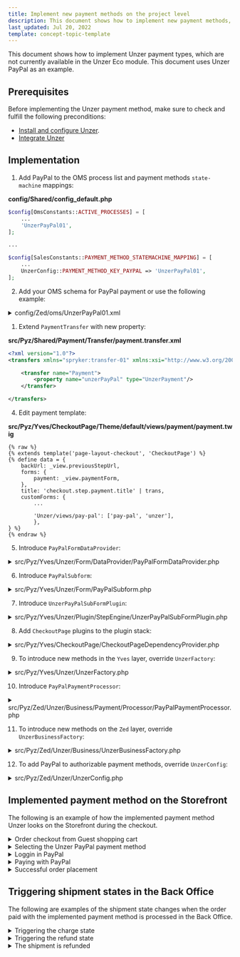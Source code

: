 ```yaml
---
title: Implement new payment methods on the project level
description: This document shows how to implement new payment methods, which are not yet provided by integration, on the project level.
last_updated: Jul 20, 2022
template: concept-topic-template
---
```


This document shows how to implement Unzer payment types, which are not currently available in the Unzer Eco module. This document uses Unzer PayPal as an example.

## Prerequisites

Before implementing the Unzer payment method, make sure to check and fulfill the following preconditions:

* [Install and configure Unzer](/docs/pbc/all/payment-service-provider/{{page.version}}/third-party-integrations/unzer/version}}/third-party-integrations/unzer/install-unzer/install-and-configure-unzer.html).
* [Integrate Unzer](/docs/pbc/all/payment-service-provider/{{page.version}}/third-party-integrations/unzer/install-unzer/integrate-unzer.html)


## Implementation

1. Add PayPal to the OMS process list and payment methods `state-machine` mappings:

**config/Shared/config_default.php**
```php
$config[OmsConstants::ACTIVE_PROCESSES] = [
    ...
    'UnzerPayPal01',
];

...

$config[SalesConstants::PAYMENT_METHOD_STATEMACHINE_MAPPING] = [
    ...
    UnzerConfig::PAYMENT_METHOD_KEY_PAYPAL => 'UnzerPayPal01',
];
```

2. Add your OMS schema for PayPal payment or use the following example:

<details><summary markdown='span'>config/Zed/oms/UnzerPayPal01.xml</summary>

```xml
<?xml version="1.0" encoding="utf-8"?>
<statemachine
        xmlns="spryker:oms-01"
        xmlns:xsi="http://www.w3.org/2001/XMLSchema-instance"
        xsi:schemaLocation="spryker:oms-01 http://static.spryker.com/oms-01.xsd">

    <process name="UnzerPayPal01" main="true">

        <states>
            <state name="new" reserved="true"/>
            <state name="authorize pending" reserved="true"/>
            <state name="authorize succeeded" reserved="true"/>
            <state name="authorize failed"/>
            <state name="authorize canceled"/>
            <state name="charge pending" reserved="true"/>
            <state name="payment completed" reserved="true"/>
            <state name="charge failed"/>
            <state name="refunded"/>
            <state name="payment chargeback"/>
            <state name="shipped"/>
            <state name="closed"/>
        </states>

        <events>
            <event name="charge" manual="true" command="Unzer/Charge"/>
            <event name="refund" manual="true" command="Unzer/Refund"/>
            <event name="ship" manual="true"/>
            <event name="close" manual="false" timeout="14 days"/>
        </events>

        <transitions>
            <transition happy="true">
                <source>new</source>
                <target>authorize pending</target>
            </transition>

            <transition condition="Unzer/IsAuthorizeSucceeded" happy="true">
                <source>authorize pending</source>
                <target>authorize succeeded</target>
            </transition>

            <transition condition="Unzer/IsAuthorizeFailed" happy="true">
                <source>authorize pending</source>
                <target>authorize failed</target>
            </transition>

            <transition condition="Unzer/IsAuthorizeCanceled" happy="true">
                <source>authorize pending</source>
                <target>authorize canceled</target>
            </transition>

            <transition happy="true">
                <source>authorize succeeded</source>
                <target>charge pending</target>
                <event>charge</event>
            </transition>

            <transition condition="Unzer/IsPaymentCompleted" happy="true">
                <source>charge pending</source>
                <target>payment completed</target>
            </transition>

            <transition condition="Unzer/IsChargeFailed" happy="true">
                <source>charge pending</source>
                <target>charge failed</target>
            </transition>

            <transition condition="Unzer/IsPaymentChargeback" happy="true">
                <source>payment completed</source>
                <target>payment chargeback</target>
            </transition>

            <transition happy="true">
                <source>payment completed</source>
                <target>refunded</target>
                <event>refund</event>
            </transition>

            <transition happy="true">
                <source>payment completed</source>
                <target>shipped</target>
                <event>ship</event>
            </transition>

            <transition happy="true">
                <source>shipped</source>
                <target>closed</target>
                <event>close</event>
            </transition>
        </transitions>
    </process>
</statemachine>
```

</details>

1. Extend `PaymentTransfer` with new property:

**src/Pyz/Shared/Payment/Transfer/payment.transfer.xml**
```xml
<?xml version="1.0"?>
<transfers xmlns="spryker:transfer-01" xmlns:xsi="http://www.w3.org/2001/XMLSchema-instance" xsi:schemaLocation="spryker:transfer-01 http://static.spryker.com/transfer-01.xsd">

    <transfer name="Payment">
        <property name="unzerPayPal" type="UnzerPayment"/>
    </transfer>

</transfers>
```

4. Edit payment template:

**src/Pyz/Yves/CheckoutPage/Theme/default/views/payment/payment.twig**

```twig
{% raw %}
{% extends template('page-layout-checkout', 'CheckoutPage') %}
{% define data = {
    backUrl: _view.previousStepUrl,
    forms: {
        payment: _view.paymentForm,
    },
    title: 'checkout.step.payment.title' | trans,
    customForms: {
        ...

        'Unzer/views/pay-pal': ['pay-pal', 'unzer'],
        },
} %}
{% endraw %}
```

5. Introduce `PayPalFormDataProvider`:

<details><summary markdown='span'>src/Pyz/Yves/Unzer/Form/DataProvider/PayPalFormDataProvider.php</summary>

```php
<?php

/**
 * This file is part of the Spryker Suite.
 * For full license information, please view the LICENSE file that was distributed with this source code.
 */

namespace Pyz\Yves\Unzer\Form\DataProvider;

use Generated\Shared\Transfer\QuoteTransfer;
use Generated\Shared\Transfer\UnzerPaymentTransfer;
use Spryker\Shared\Kernel\Transfer\AbstractTransfer;
use SprykerEco\Yves\Unzer\Dependency\Client\UnzerToQuoteClientInterface;
use SprykerEco\Yves\Unzer\Form\DataProvider\AbstractFormDataProvider;

class PayPalFormDataProvider extends AbstractFormDataProvider
{
    /**
     * @var \SprykerEco\Yves\Unzer\Dependency\Client\UnzerToQuoteClientInterface
     */
    protected $quoteClient;

    /**
     * @param \SprykerEco\Yves\Unzer\Dependency\Client\UnzerToQuoteClientInterface $quoteClient
     */
    public function __construct(UnzerToQuoteClientInterface $quoteClient)
    {
        $this->quoteClient = $quoteClient;
    }

    /**
     * @param \Generated\Shared\Transfer\QuoteTransfer $quoteTransfer
     *
     * @return \Generated\Shared\Transfer\QuoteTransfer
     */
    public function getData(AbstractTransfer $quoteTransfer): QuoteTransfer
    {
        $quoteTransfer = $this->updateQuoteWithPaymentData($quoteTransfer);
        $quoteTransfer->getPaymentOrFail()->setUnzerPayPal(new UnzerPaymentTransfer());

        $this->quoteClient->setQuote($quoteTransfer);

        return $quoteTransfer;
    }
}
```

</details>

6. Introduce `PayPalSubform`:

<details><summary markdown='span'>src/Pyz/Yves/Unzer/Form/PayPalSubform.php</summary>

```php
<?php

/**
 * This file is part of the Spryker Suite.
 * For full license information, please view the LICENSE file that was distributed with this source code.
 */

namespace Pyz\Yves\Unzer\Form;

use Generated\Shared\Transfer\PaymentTransfer;
use Generated\Shared\Transfer\UnzerPaymentTransfer;
use SprykerEco\Yves\Unzer\Form\AbstractUnzerSubForm;
use Symfony\Component\OptionsResolver\OptionsResolver;

/**
 * @method \SprykerEco\Yves\Unzer\UnzerConfig getConfig()
 */
class PayPalSubform extends AbstractUnzerSubForm
{
    /**
     * @var string
     */
    protected const TEMPLATE_VIEW_PATH = 'views/pay-pal/pay-pal';

    /**
     * @return string
     */
    public function getPropertyPath(): string
    {
        return PaymentTransfer::UNZER_PAY_PAL;
    }

    /**
     * @return string
     */
    public function getName(): string
    {
        return PaymentTransfer::UNZER_PAY_PAL;
    }

    /**
     * @param \Symfony\Component\OptionsResolver\OptionsResolver $resolver
     *
     * @return void
     */
    public function configureOptions(OptionsResolver $resolver): void
    {
        parent::configureOptions($resolver);

        $resolver->setDefaults([
            'data_class' => UnzerPaymentTransfer::class,
        ])->setRequired(static::OPTIONS_FIELD_NAME);
    }
}
```

</details>

7. Introduce `UnzerPayPalSubFormPlugin`:

<details><summary markdown='span'>src/Pyz/Yves/Unzer/Plugin/StepEngine/UnzerPayPalSubFormPlugin.php</summary>

```php
<?php

/**
 * This file is part of the Spryker Suite.
 * For full license information, please view the LICENSE file that was distributed with this source code.
 */

namespace Pyz\Yves\Unzer\Plugin\StepEngine;

use Spryker\Yves\Kernel\AbstractPlugin;
use Spryker\Yves\StepEngine\Dependency\Form\StepEngineFormDataProviderInterface;
use Spryker\Yves\StepEngine\Dependency\Form\SubFormInterface;
use Spryker\Yves\StepEngine\Dependency\Plugin\Form\SubFormPluginInterface;

/**
 * @method \Pyz\Yves\Unzer\UnzerFactory getFactory()
 * @method \SprykerEco\Yves\Unzer\UnzerConfig getConfig()
 */
class UnzerPayPalSubFormPlugin extends AbstractPlugin implements SubFormPluginInterface
{
    /**
     * {@inheritDoc}
     * - Creates `PayPal` subform.
     *
     * @api
     *
     * @return \Spryker\Yves\StepEngine\Dependency\Form\SubFormInterface
     */
    public function createSubForm(): SubFormInterface
    {
        return $this->getFactory()->createPayPalSubForm();
    }

    /**
     * {@inheritDoc}
     * - Creates `PayPal` subform data provider.
     *
     * @api
     *
     * @return \Spryker\Yves\StepEngine\Dependency\Form\StepEngineFormDataProviderInterface
     */
    public function createSubFormDataProvider(): StepEngineFormDataProviderInterface
    {
        return $this->getFactory()->createPayPalFormDataProvider();
    }
}
```

</details>

8. Add `CheckoutPage` plugins to the plugin stack:

<details><summary markdown='span'>src/Pyz/Yves/CheckoutPage/CheckoutPageDependencyProvider.php</summary>

```php
...
use Pyz\Yves\Unzer\Plugin\StepEngine\UnzerPayPalSubFormPlugin;
...

    /**
     * @param \Spryker\Yves\Kernel\Container $container
     *
     * @return \Spryker\Yves\Kernel\Container
     */
    protected function extendPaymentMethodHandler(Container $container): Container
    {
        $container->extend(static::PAYMENT_METHOD_HANDLER, function (StepHandlerPluginCollection $paymentMethodHandler) {
            ...
            $paymentMethodHandler->add(new UnzerStepHandlerPlugin(), UnzerConfig::PAYMENT_METHOD_KEY_PAYPAL);

            return $paymentMethodHandler;
        });
    }

    ...


    /**
     * @param \Spryker\Yves\Kernel\Container $container
     *
     * @return \Spryker\Yves\Kernel\Container
     */
    protected function extendSubFormPluginCollection(Container $container): Container
    {
        $container->extend(static::PAYMENT_SUB_FORMS, function (SubFormPluginCollection $paymentSubFormPluginCollection) {
            ...
            $paymentSubFormPluginCollection->add(new UnzerPayPalSubFormPlugin());
        });
    }

```

</details>

9. To introduce new methods in the `Yves` layer, override `UnzerFactory`:

<details><summary markdown='span'>src/Pyz/Yves/Unzer/UnzerFactory.php</summary>

```php
<?php

/**
 * This file is part of the Spryker Suite.
 * For full license information, please view the LICENSE file that was distributed with this source code.
 */

namespace Pyz\Yves\Unzer;

use Pyz\Yves\Unzer\Form\DataProvider\PayPalFormDataProvider;
use Pyz\Yves\Unzer\Form\PayPalSubform;
use Spryker\Yves\StepEngine\Dependency\Form\StepEngineFormDataProviderInterface;
use Spryker\Yves\StepEngine\Dependency\Form\SubFormInterface;
use SprykerEco\Yves\Unzer\UnzerFactory as EcoUnzerFactory;

class UnzerFactory extends EcoUnzerFactory
{
    /**
     * @return \Spryker\Yves\StepEngine\Dependency\Form\SubFormInterface
     */
    public function createPayPalSubForm(): SubFormInterface
    {
        return new PayPalSubform();
    }

    /**
     * @return \Spryker\Yves\StepEngine\Dependency\Form\StepEngineFormDataProviderInterface
     */
    public function createPayPalFormDataProvider(): StepEngineFormDataProviderInterface
    {
        return new PayPalFormDataProvider(
            $this->getQuoteClient(),
        );
    }
}
```

</details>

10.  Introduce `PayPalPaymentProcessor`:

<details><summary markdown='span'>src/Pyz/Zed/Unzer/Business/Payment/Processor/PayPalPaymentProcessor.php</summary>

```php
<?php

/**
 * This file is part of the Spryker Suite.
 * For full license information, please view the LICENSE file that was distributed with this source code.
 */

namespace Pyz\Zed\Unzer\Business\Payment\Processor;

use Generated\Shared\Transfer\OrderTransfer;
use Generated\Shared\Transfer\QuoteTransfer;
use Generated\Shared\Transfer\RefundTransfer;
use Generated\Shared\Transfer\SaveOrderTransfer;
use Generated\Shared\Transfer\UnzerPaymentResourceTransfer;
use Generated\Shared\Transfer\UnzerPaymentTransfer;
use SprykerEco\Zed\Unzer\Business\ApiAdapter\UnzerAuthorizeAdapterInterface;
use SprykerEco\Zed\Unzer\Business\ApiAdapter\UnzerPaymentAdapterInterface;
use SprykerEco\Zed\Unzer\Business\ApiAdapter\UnzerPaymentResourceAdapterInterface;
use SprykerEco\Zed\Unzer\Business\Checkout\Mapper\UnzerCheckoutMapperInterface;
use SprykerEco\Zed\Unzer\Business\Payment\Processor\Charge\UnzerChargeProcessorInterface;
use SprykerEco\Zed\Unzer\Business\Payment\Processor\PreparePayment\UnzerPreparePaymentProcessorInterface;
use SprykerEco\Zed\Unzer\Business\Payment\Processor\Refund\UnzerRefundProcessorInterface;
use SprykerEco\Zed\Unzer\Business\Payment\Processor\UnzerChargeablePaymentProcessorInterface;

class PayPalPaymentProcessor implements UnzerChargeablePaymentProcessorInterface
{
    /**
     * @var \SprykerEco\Zed\Unzer\Business\ApiAdapter\UnzerAuthorizeAdapterInterface
     */
    protected UnzerAuthorizeAdapterInterface $unzerAuthorizeAdapter;

    /**
     * @var \SprykerEco\Zed\Unzer\Business\ApiAdapter\UnzerPaymentAdapterInterface
     */
    protected UnzerPaymentAdapterInterface $unzerPaymentAdapter;

    /**
     * @var \SprykerEco\Zed\Unzer\Business\ApiAdapter\UnzerPaymentResourceAdapterInterface
     */
    protected UnzerPaymentResourceAdapterInterface $unzerPaymentResourceAdapter;

    /**
     * @var \SprykerEco\Zed\Unzer\Business\Payment\Processor\Charge\UnzerChargeProcessorInterface
     */
    protected UnzerChargeProcessorInterface $unzerChargeProcessor;

    /**
     * @var \SprykerEco\Zed\Unzer\Business\Payment\Processor\Refund\UnzerRefundProcessorInterface
     */
    protected UnzerRefundProcessorInterface $unzerRefundProcessor;

    /**
     * @var \SprykerEco\Zed\Unzer\Business\Payment\Processor\PreparePayment\UnzerPreparePaymentProcessorInterface
     */
    protected UnzerPreparePaymentProcessorInterface $unzerPreparePaymentProcessor;

    /**
     * @var \SprykerEco\Zed\Unzer\Business\Checkout\Mapper\UnzerCheckoutMapperInterface
     */
    protected UnzerCheckoutMapperInterface $unzerCheckoutMapper;

    /**
     * @param \SprykerEco\Zed\Unzer\Business\ApiAdapter\UnzerAuthorizeAdapterInterface $unzerAuthorizeAdapter
     * @param \SprykerEco\Zed\Unzer\Business\ApiAdapter\UnzerPaymentAdapterInterface $unzerPaymentAdapter
     * @param \SprykerEco\Zed\Unzer\Business\ApiAdapter\UnzerPaymentResourceAdapterInterface $unzerPaymentResourceAdapter
     * @param \SprykerEco\Zed\Unzer\Business\Payment\Processor\Charge\UnzerChargeProcessorInterface $unzerChargeProcessor
     * @param \SprykerEco\Zed\Unzer\Business\Payment\Processor\Refund\UnzerRefundProcessorInterface $unzerRefundProcessor
     * @param \SprykerEco\Zed\Unzer\Business\Payment\Processor\PreparePayment\UnzerPreparePaymentProcessorInterface $unzerPreparePaymentProcessor
     * @param \SprykerEco\Zed\Unzer\Business\Checkout\Mapper\UnzerCheckoutMapperInterface $unzerCheckoutMapper
     */
    public function __construct(
        UnzerAuthorizeAdapterInterface $unzerAuthorizeAdapter,
        UnzerPaymentAdapterInterface $unzerPaymentAdapter,
        UnzerPaymentResourceAdapterInterface $unzerPaymentResourceAdapter,
        UnzerChargeProcessorInterface $unzerChargeProcessor,
        UnzerRefundProcessorInterface $unzerRefundProcessor,
        UnzerPreparePaymentProcessorInterface $unzerPreparePaymentProcessor,
        UnzerCheckoutMapperInterface $unzerCheckoutMapper
    ) {
        $this->unzerAuthorizeAdapter = $unzerAuthorizeAdapter;
        $this->unzerPaymentAdapter = $unzerPaymentAdapter;
        $this->unzerPaymentResourceAdapter = $unzerPaymentResourceAdapter;
        $this->unzerChargeProcessor = $unzerChargeProcessor;
        $this->unzerRefundProcessor = $unzerRefundProcessor;
        $this->unzerPreparePaymentProcessor = $unzerPreparePaymentProcessor;
        $this->unzerCheckoutMapper = $unzerCheckoutMapper;
    }

    /**
     * @param \Generated\Shared\Transfer\OrderTransfer $orderTransfer
     * @param array<int> $salesOrderItemIds
     *
     * @return void
     */
    public function processCharge(OrderTransfer $orderTransfer, array $salesOrderItemIds): void
    {
        $this->unzerChargeProcessor->charge($orderTransfer, $salesOrderItemIds);
    }

    /**
     * @param \Generated\Shared\Transfer\QuoteTransfer $quoteTransfer
     * @param \Generated\Shared\Transfer\SaveOrderTransfer $saveOrderTransfer
     *
     * @return \Generated\Shared\Transfer\UnzerPaymentTransfer
     */
    public function processOrderPayment(QuoteTransfer $quoteTransfer, SaveOrderTransfer $saveOrderTransfer): UnzerPaymentTransfer
    {
        $unzerPaymentTransfer = $this->unzerPreparePaymentProcessor->prepareUnzerPaymentTransfer($quoteTransfer, $saveOrderTransfer);
        $unzerPaymentTransfer->setPaymentResource($this->createUnzerPaymentResource($quoteTransfer));
        $unzerPaymentTransfer = $this->unzerAuthorizeAdapter->authorizePayment($unzerPaymentTransfer);

        return $this->unzerPaymentAdapter->getPaymentInfo($unzerPaymentTransfer);
    }

    /**
     * @param \Generated\Shared\Transfer\RefundTransfer $refundTransfer
     * @param \Generated\Shared\Transfer\OrderTransfer $orderTransfer
     * @param array<int> $salesOrderItemIds
     *
     * @return void
     */
    public function processRefund(RefundTransfer $refundTransfer, OrderTransfer $orderTransfer, array $salesOrderItemIds): void
    {
        $this->unzerRefundProcessor->refund($refundTransfer, $orderTransfer, $salesOrderItemIds);
    }

    /**
     * @param \Generated\Shared\Transfer\QuoteTransfer $quoteTransfer
     *
     * @return \Generated\Shared\Transfer\UnzerPaymentResourceTransfer
     */
    protected function createUnzerPaymentResource(QuoteTransfer $quoteTransfer): UnzerPaymentResourceTransfer
    {
        $unzerPaymentResourceTransfer = $this->unzerCheckoutMapper
            ->mapQuoteTransferToUnzerPaymentResourceTransfer(
                $quoteTransfer,
                new UnzerPaymentResourceTransfer(),
            );

        return $this->unzerPaymentResourceAdapter->createPaymentResource(
            $unzerPaymentResourceTransfer,
            $quoteTransfer->getPaymentOrFail()->getUnzerPaymentOrFail()->getUnzerKeypairOrFail(),
        );
    }
}
```

</details>

11. To introduce new methods on the `Zed` layer, override `UnzerBusinessFactory`:

<details><summary markdown='span'>src/Pyz/Zed/Unzer/Business/UnzerBusinessFactory.php</summary>

```php
<?php

/**
 * This file is part of the Spryker Suite.
 * For full license information, please view the LICENSE file that was distributed with this source code.
 */

namespace Pyz\Zed\Unzer\Business;

use Pyz\Zed\Unzer\Business\Payment\Processor\PayPalPaymentProcessor;
use SprykerEco\Shared\Unzer\UnzerConfig;
use SprykerEco\Zed\Unzer\Business\Payment\Processor\UnzerPaymentProcessorInterface;
use SprykerEco\Zed\Unzer\Business\UnzerBusinessFactory as EcoUnzerBusinessFactory;

/**
 * @method \Pyz\Zed\Unzer\UnzerConfig getConfig()
 * @method \SprykerEco\Zed\Unzer\Persistence\UnzerRepositoryInterface getRepository()
 * @method \SprykerEco\Zed\Unzer\Persistence\UnzerEntityManagerInterface getEntityManager()
 */
class UnzerBusinessFactory extends EcoUnzerBusinessFactory
{
    /**
     * @return array<string, \Closure>
     */
    public function getUnzerPaymentProcessors(): array
    {
        return array_merge(parent::getUnzerPaymentProcessors(), [
            UnzerConfig::PAYMENT_METHOD_KEY_PAYPAL => function () {
                return $this->createPayPalPaymentProcessor();
            },
        ]);
    }

    /**
     * @return \SprykerEco\Zed\Unzer\Business\Payment\Processor\UnzerPaymentProcessorInterface
     */
    public function createPayPalPaymentProcessor(): UnzerPaymentProcessorInterface
    {
        return new PayPalPaymentProcessor(
            $this->createUnzerAuthorizeAdapter(),
            $this->createUnzerPaymentAdapter(),
            $this->createUnzerPaymentResourceAdapter(),
            $this->createUnzerCreditCardChargeProcessor(),
            $this->createUnzerRefundProcessor(),
            $this->createUnzerPreparePaymentProcessor(),
            $this->createUnzerCheckoutMapper(),
        );
    }
}
```

</details>

12. To add PayPal to authorizable payment methods, override `UnzerConfig`:
<details><summary markdown='span'>src/Pyz/Zed/Unzer/UnzerConfig.php</summary>

```php
<?php

/**
 * This file is part of the Spryker Suite.
 * For full license information, please view the LICENSE file that was distributed with this source code.
 */

namespace Pyz\Zed\Unzer;

use SprykerEco\Shared\Unzer\UnzerConfig as UnzerSharedConfig;
use SprykerEco\Zed\Unzer\UnzerConfig as EcoUnzerConfig;

class UnzerConfig extends EcoUnzerConfig
{
    /**
     * @var array<int, string>
     */
    protected const AUTHORIZE_PAYMENT_METHODS = [
        UnzerSharedConfig::PAYMENT_METHOD_KEY_MARKETPLACE_CREDIT_CARD,
        UnzerSharedConfig::PAYMENT_METHOD_KEY_CREDIT_CARD,
        UnzerSharedConfig::PAYMENT_METHOD_KEY_PAYPAL,
    ];
}
```
</details>

## Implemented payment method on the Storefront

The following is an example of how the implemented payment method Unzer looks on the Storefront during the checkout.

<details><summary markdown='span'>Order checkout from Guest shopping cart</summary>

![storefront-1](https://spryker.s3.eu-central-1.amazonaws.com/docs/pbc/all/payment-service-providers/unzer/extend-and-customize/implement-new-payment-methods-on-the-project-level/storefront-1.jpeg)

</details>

<details><summary markdown='span'>Selecting the Unzer PayPal payment method</summary>

![storefront-2](https://spryker.s3.eu-central-1.amazonaws.com/docs/pbc/all/payment-service-providers/unzer/extend-and-customize/implement-new-payment-methods-on-the-project-level/storefront-2.jpeg)

</details>

<details><summary markdown='span'>Loggin in PayPal</summary>

![storefront-3](https://spryker.s3.eu-central-1.amazonaws.com/docs/pbc/all/payment-service-providers/unzer/extend-and-customize/implement-new-payment-methods-on-the-project-level/storefront-3.jpeg)

</details>

<details><summary markdown='span'>Paying with PayPal</summary>

![storefront-4](https://spryker.s3.eu-central-1.amazonaws.com/docs/pbc/all/payment-service-providers/unzer/extend-and-customize/implement-new-payment-methods-on-the-project-level/storefront-4.jpeg)

</details>

<details><summary markdown='span'>Successful order placement</summary>

![storefront-5](https://spryker.s3.eu-central-1.amazonaws.com/docs/pbc/all/payment-service-providers/unzer/extend-and-customize/implement-new-payment-methods-on-the-project-level/storefront-5.jpeg)

</details>

## Triggering shipment states in the Back Office

The following are examples of the shipment state changes when the order paid with the implemented payment method is processed in the Back Office.

<details><summary markdown='span'>Triggering the charge state</summary>

![back-office-1](https://spryker.s3.eu-central-1.amazonaws.com/docs/pbc/all/payment-service-providers/unzer/extend-and-customize/implement-new-payment-methods-on-the-project-level/back-office-1.jpeg)

</details>

<details><summary markdown='span'>Triggering the refund state</summary>

![back-office-2](https://spryker.s3.eu-central-1.amazonaws.com/docs/pbc/all/payment-service-providers/unzer/extend-and-customize/implement-new-payment-methods-on-the-project-level/back-office-2.jpeg)

</details>

<details><summary markdown='span'>The shipment is refunded</summary>

![back-office-3](https://spryker.s3.eu-central-1.amazonaws.com/docs/pbc/all/payment-service-providers/unzer/extend-and-customize/implement-new-payment-methods-on-the-project-level/back-office-3.jpeg)

</details>
